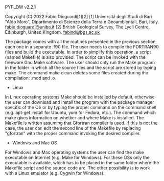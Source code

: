 PYFLOW v2.2.1
 
Copyright (C) 2022 Fabio Dioguardi[1][2]
[1] Universitá degli Studi di Bari "Aldo Moro", Dipartimento di Scienze della Terra e Geoambientali, Bari, Italy. fabio.dioguardi@uniba.it
[2] British Geological Survey, The Lyell Centre, Edinburgh, United Kingdom. fabiod@bgs.ac.uk


The package comes with all the routines presented in the previous section, each one in a separate .f90 file. The user needs to compile the FORTRAN90 files and build the executable. In order to simplify this operation, a script (named Makefile) is also provided. The script can be invoked with the freeware Gnu Make software. The user should only run the Make program in the folder in which all the source files and the script are stored by typing make. The command make clean deletes some files created during the compilation: .mod and .o.

- Linux

In Linux operating systems Make should be installed by default, otherwise the user can download and install the program with the package manager specific of the OS or by typing the proper command on the command shell (e.g. apt-get install for Ubuntu, yum for Fedora, etc.). The command which make gives information on whether and where Make is installed.
The Makefile is written assuming that Gfortran compiler is used. If this is not the case, the user can edit the second line of the Makefile by replacing "gfortran" with the proper command invoking the desired compiler. 

- Windows and Mac OS

For Windows and Mac operating systems the user can find the make executable on Internet (e.g. Make for Windows). For these OSs only the executable is available, which has to be placed in the same folder where the Makefile script and the source code are. The other possibility is to work with a Linux emulator (e.g. Cygwin for Windows).


